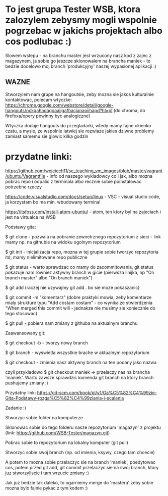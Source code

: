 # To jest grupa Tester WSB, ktora zalozylem zebysmy mogli wspolnie pogrzebac w jakichs projektach albo cos podlubac :)

Slowem wstepu - na branchu master jest wrzucony nasz kod z zajec z magazynem, ja sobie go jeszcze sklonowalem na brancha maniek - to bedzie docelowo moj branch 'produkcyjny' naszej wypasionej aplikacji :)

## WAZNE
Stworzylem nam grupe na hangoutsie, zeby mozna sie jakos kulturalnie kontaktowac, polecam wtyczke:
https://chrome.google.com/webstore/detail/google-hangouts/nckgahadagoaajjgafhacjanaoiihapd?hl=pl
(do chroma, do firefoxa/opery powinny byc analogiczne)

Wtyczka dodaje hangouts do przegladarki, wtedy mamy fajne okienko czatu, a mysle, ze wspolnie latwiej sie rozwiaze jakies dziwne problemy zamiast samemu sie glowic kilka godzin

# przydatne linki:
https://github.com/wojciech11/se_teaching_vm_images/blob/master/vagrant/ubuntu/Vagrantfile - info od naszego wykladowcy co i jak, albo mozna pobrac repo i odpalic z terminala albo recznie sobie poinstalowac potrzebne rzeczy

https://code.visualstudio.com/docs/setup/linux - VSC - visual studio code, ja korzystam bo ma min. wbudowany terminal

https://itsfoss.com/install-atom-ubuntu/ - atom, ten ktory byl na zajeciach i jest na virtualce na WSB

Podstawy gita:

$ git clone <link> - pozwala na pobranie zewnetrznego repozytorium z sieci - link mamy np. na githubie na widoku ogolnym repozytorium

$ git init - inicjalizacja repo, mozna w tej grupie sobie tworzyc repozytoria itd, mamy nielimitowane repo publiczne

$ git status - warto sprawdzac co mamy do zacommitowania, git status pokazuje nam rowniez aktywny branch w gicie (pierwsza linijka, np "On branch master" albo "On branch maniek")

$ git add <nazwa-pliku> (raczej nie uzywajmy git add . bo sie moze pokaszanic)

$ git commit -m "komentarz" (dobre praktyki mowia, zeby komentarze mialy strukture typu "Add costam costam" - co wynika ze stwierdzenia "When merged this commit will <komentarz> - jednakze nie musimy sie koniecznie do tego stosowac)

$ git pull - pobiera nam zmiany z githuba na aktualnym branchu

Zaawansowany git:

$ git checkout -b <nazwa-brancha> - tworzy nowy branch

$ git branch - wyswietla wszystkie brache w aktualnym repozytorium

$ git checkout <nazwa-brancha> - zmienia nasz aktywny branch na ten podany jako nazwa

czyli przykladowo $ git checkout maniek -> przelaczy nas na brancha 'maniek'. Warto zawsze sprawdzic komenda git branch na ktory branch pushujemy zmiany :) 
                                
Przydatny link: https://git-scm.com/book/pl/v1/Ga%C5%82%C4%99zie-Gita-Podstawy-rozga%C5%82%C4%99ziania-i-scalania



Zadanie :)

Stworzyc sobie folder na komputerze

Sklonowac sobie do tego folderu nasze repozytorium 'magazyn' z projektu (link: https://github.com/WSB-Tester/magazyn.git)

Pobrac sobie to repozytorium na lokalny komputer (git pull)

Stworzyc sobie swoj branch (np. od imienia, ksywy, czego tam chcecie)


A potem to mozna sobie przelaczyc sie na branch 'maniek', poedytowac cos, potem przed git add, git commit przelaczyc sie na swoj branch, ktory juz stworzyliscie i tam wrzucic zmiany :) 

Jak juz bedzie tak daleko, to ogarniemy merge do 'mastera' zeby sobie mozna bylo fajnie pykac z tym kodem :) 



